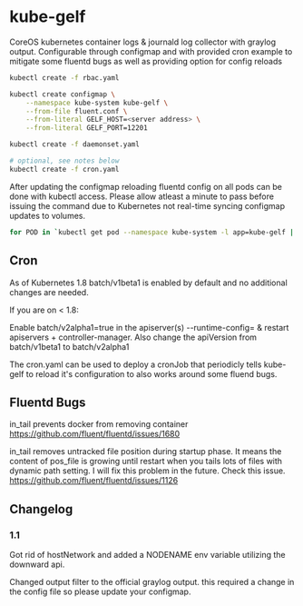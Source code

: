 # kube-gelf

CoreOS kubernetes container logs & journald log collector with graylog output.
Configurable through configmap and with provided cron example to mitigate some fluentd bugs as well as providing option for config reloads

```bash
kubectl create -f rbac.yaml

kubectl create configmap \
    --namespace kube-system kube-gelf \
    --from-file fluent.conf \
    --from-literal GELF_HOST=<server address> \
    --from-literal GELF_PORT=12201

kubectl create -f daemonset.yaml

# optional, see notes below
kubectl create -f cron.yaml
```

After updating the configmap reloading fluentd config on all pods can be done with kubectl access.
Please allow atleast a minute to pass before issuing the command due to Kubernetes not real-time syncing configmap updates to volumes.

```bash
for POD in `kubectl get pod --namespace kube-system -l app=kube-gelf | tail -n +2 | awk '{print $1}'`; do echo RELOAD ${POD}; kubectl exec --namespace kube-system ${POD} -- /bin/sh -c 'kill -1 1'; done
```

## Cron
As of Kubernetes 1.8 batch/v1beta1 is enabled by default and no additional changes are needed.

If you are on < 1.8:

Enable batch/v2alpha1=true in the apiserver(s) --runtime-config= & restart apiservers + controller-manager.
Also change the apiVersion from batch/v1beta1 to batch/v2alpha1

The cron.yaml can be used to deploy a cronJob that periodicly tells kube-gelf to reload it's configuration to also works around some fluend bugs.

## Fluentd Bugs
in_tail prevents docker from removing container
https://github.com/fluent/fluentd/issues/1680

in_tail removes untracked file position during startup phase. It means the content of pos_file is growing until restart when you tails lots of files with dynamic path setting. I will fix this problem in the future. Check this issue.
https://github.com/fluent/fluentd/issues/1126


## Changelog

### 1.1
Got rid of hostNetwork and added a NODENAME env variable utilizing the downward api.

Changed output filter to the official graylog output. this required a change in the config file so please update your configmap.
